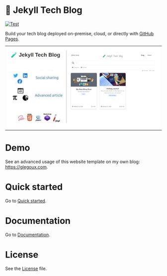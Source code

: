 # 🧪 Jekyll Tech Blog

[![Test](https://github.com/glegoux/jekyll-tech-blog/workflows/Test/badge.svg)](https://github.com/glegoux/jekyll-tech-blog/actions?query=workflow%3A%22Test%22)

Build your tech blog deployed on-premise, cloud, or directly with [GitHub Pages](https://pages.github.com/).

<table>
  <tr>
    <td>
        <img src="https://raw.githubusercontent.com/glegoux/jekyll-tech-blog/main/doc/img/jekyll-tech-blog-features.png"
             alt="Jekyll Tech Blog features" />
    </td>
  </tr>
</table>

# Demo

See an advanced usage of this website template on my own blog: https://glegoux.com.

# Quick started

Go to [Quick started](https://github.com/glegoux/jekyll-tech-blog/wiki/Quick-started).

# Documentation

Go to [Documentation](https://github.com/glegoux/jekyll-tech-blog/wiki).

# License

See the [License](https://raw.githubusercontent.com/glegoux/jekyll-blog/main/LICENSE.txt) file.
